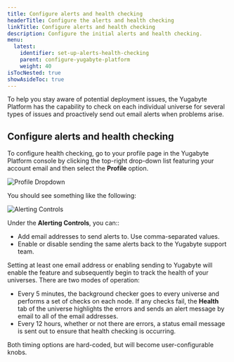 ```yaml
---
title: Configure alerts and health checking
headerTitle: Configure the alerts and health checking
linkTitle: Configure alerts and health checking
description: Configure the initial alerts and health checking.
menu:
  latest:
    identifier: set-up-alerts-health-checking
    parent: configure-yugabyte-platform
    weight: 40
isTocNested: true
showAsideToc: true
---
```


To help you stay aware of potential deployment issues, the Yugabyte Platform has the capability to check on each individual universe for several types of issues and proactively send out email alerts when problems arise.

## Configure alerts and health checking

To configure health checking, go to your profile page in the Yugabyte Platform console by clicking the top-right drop-down list featuring your account email and then select the **Profile** option.

![Profile Dropdown](/images/ee/health/profile-button.png)

You should see something like the following:

![Alerting Controls](/images/ee/health/alerting-controls.png)

Under the **Alerting Controls**, you can::

- Add email addresses to send alerts to. Use comma-separated values.
- Enable or disable sending the same alerts back to the Yugabyte support team.

Setting at least one email address or enabling sending to Yugabyte will enable the feature and subsequently begin to track the health of your universes. There are two modes of operation:

- Every 5 minutes, the background checker goes to every universe and performs a set of checks on each node. If any checks fail, the **Health** tab of the universe highlights the errors and sends an alert message by email to all of the email addresses.
- Every 12 hours, whether or not there are errors, a status email message is sent out to ensure that health checking is occurring.

Both timing options are hard-coded, but will become user-configurable knobs.
